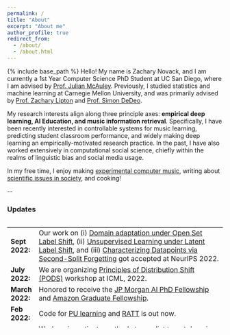 ```yaml
---
permalink: /
title: "About"
excerpt: "About me"
author_profile: true
redirect_from: 
  - /about/
  - /about.html
---
```

{% include base_path %}
Hello! My name is Zachary Novack, and I am currently a 1st Year Computer Science PhD Student at UC San Diego, where I am advised by <a href="https://cseweb.ucsd.edu/~jmcauley/" target="_blank">Prof. Julian McAuley</a>. Previously, I studied statistics and machine learning at Carnegie Mellon University, and was primarily advised by <a href="https://www.zacharylipton.com/" target="_blank">Prof. Zachary Lipton</a> and <a href="https://sites.santafe.edu/~simon/" target="_blank">Prof. Simon DeDeo</a>. 

My research interests align along three principle axes: **empirical deep learning, AI Education, and music information retrieval**. Specifically, I have been recently interested in controllable systems for music learning, predicting student classroom performance, and widely making deep learning an empirically-motivated research practice. In the past, I have also worked extensively in computational social science, chiefly within the realms of linguistic bias and social media usage.

In my free time, I enjoy making [experimental computer music](https://zacharynovack.github.io/music/), writing about [scientific issues in society](https://zacharynovack.github.io/blog/), and cooking!

--

<h3 id="updates"><strong>Updates</strong></h3>
<style> table, tr, td { border: none; }</style>
<div style="height:250px;overflow:auto;border:0px;border-collapse: collapse;"><table border="none" style="border:0px;border-collapse: collapse;" rules="none"><colgroup><col span="1" style="width: 12%;"><col span="1" style="width: 88%;"></colgroup><tbody><tr><td> <b> Sept 2022:</b></td><td> Our work on (i) <a href="https://saurabhgarg1996.github.io/publications/">Domain adaptation under Open Set Label Shift</a>, (ii) <a href="https://saurabhgarg1996.github.io/publications/">Unsupervised Learning under Latent Label Shift</a>, and (iii) <a href="https://saurabhgarg1996.github.io/publications">Characterizing Datapoints via Second-Split Forgetting</a> got accepted at NeurIPS 2022.</td></tr><tr><td> <b> July 2022:</b></td><td> We are organizing <a href="https://sites.google.com/view/icml-2022-pods">Principles of Distribution Shift (PODS)</a> workshop at ICML, 2022.</td></tr><tr><td> <b> March 2022:</b></td><td> Honored to receive the <a href="https://www.jpmorgan.com/technology/artificial-intelligence/research-awards/phd-fellowship">JP Morgan AI PhD Fellowship</a> and <a href="https://www.amazon.science/academic-engagements/new-amazon-graduate-research-fellows-announced-at-carnegie-mellon">Amazon Graduate Fellowship</a>.</td></tr><tr><td> <b> Feb 2022:</b></td><td> Code for <a href="https://github.com/acmi-lab/PU_learning">PU learning</a> and <a href="https://github.com/acmi-lab/RATT_generalization_bound">RATT</a> is out now.</td></tr><tr><td> <b> Jan 2022:</b></td><td> Work on investigate methods to predict target domain performance under distribution shift was accepted at ICLR 2022. <a href="https://arxiv.org/abs/2201.04234">[Arxiv link]</a></td></tr><tr><td> <b> Sept 2021:</b></td><td> Work on learning from positive and unlabeled data accepted at NeurIPS 2021 as a Spotlight!. <a href="https://arxiv.org/abs/2111.00980">[Arxiv link]</a></td></tr><tr><td> <b> May 2021:</b></td><td> Two papers at ICML: (i) Work on obtaining generalization bound with unlabeled data got accepted as Long talk at ICML 2021 <a href="https://arxiv.org/abs/2105.00303">[Paper]</a>; (ii) Work on understanding heavy tails in PPO to appear as Short Talk at ICML 2021 <a href="https://arxiv.org/abs/2102.10264">[Paper]</a>.</td></tr><tr><td><b> April 2021:</b></td><td> Our work on obtaining generalization gaurantees with unlabeled data will be presented at <a href="https://sites.google.com/connect.hku.hk/robustml-2021/">RobustML Workshop</a> at ICLR 2021 <a href="https://arxiv.org/abs/2105.00303">[Paper]</a> <a href="https://drive.google.com/file/d/1H25csKq622EDMtw2en-aDQxqNcP1Mcdg/view?usp=sharing">[Poster]</a>.</td></tr><tr><td><b> April 2021:</b></td><td> Our work on understanding behaviour of gradients in PPO will be presented at <a href="https://sites.google.com/view/sedl-workshop/">SEDL Workshop</a> at ICLR 2021. <a href="https://arxiv.org/abs/2102.10264">[Paper]</a> <a href="https://drive.google.com/file/d/1Uvcuqbcv9w2NQNSVoOdoLsDcyf2FpBc3/view?usp=sharing">[Talk]</a> <a href="https://drive.google.com/file/d/1U2GxKvBqEC32vY-DZxnzHT80rj8fePqr/view?usp=sharing">[Poster]</a>.</td></tr><tr><td><b> Feb 2021:</b></td><td> Excited to be interning with <a href="https://research.google/people/HanieSedghi/">Hanie Sedghi</a> and <a href="https://www.neyshabur.net/">Behnam Neyshabur</a> at Google Brain during Summer 21.</td></tr><tr><td><b> Feb 2021:</b></td><td> New work on understanding behaviour of gradients in PPO is out on <a href="https://arxiv.org/abs/2102.10264">arxiv</a>.</td></tr><tr><td><b> Sept 2020:</b></td><td> Our work on label shift got accepted at NeurIPs 2020 <a href="https://arxiv.org/abs/2003.07554">[Paper]</a> <a href="https://drive.google.com/file/d/13hpynIYM69nSRqj-7CHdvEdG7amC9phy/view?usp=sharing">[Poster]</a>.</td></tr><tr><td> <b> July 2020:</b></td><td> Our work on label shift estimation was accepted as Oral at <a href="https://sites.google.com/view/udlworkshop2020/">ICML UDL 2020</a> <a href="https://slideslive.com/38930578/a-unified-view-of-label-shift-estimation?ref=speaker-37449-latest">[Talk]</a> <a href="https://arxiv.org/abs/2003.07554">[Full Paper]</a>.</td></tr><tr><td><b> April 2020:</b></td><td> Our work on Neural Architecture for Question Answering was an invited Oral at <a href="https://ecir2020.org/">ECIR 2020</a> <a href="https://youtu.be/cVZ3Qj8sJCk?t=24540">[Talk]</a>.</td></tr><tr><td><b> June 2019:</b></td><td> I will be joining CMU ML Ph.D. in fall 2019.</td></tr><tr><td><b> April 2019:</b></td><td> My B.Tech thesis titled <a href="https://www.sciencedirect.com/science/article/pii/S1361841518307382?dgcid=rss_sd_all">"Estimating Uncertainty in MRF-based Image Segmentation: An Exact-MCMC Approach"</a> got accepted at Medical Image Analysis 2019 journal</td></tr><tr><td><b> Dec. 2018:</b></td><td> Received Excellence in Research Award from CSE dept, IIT Bombay</td></tr><tr><td><b> Nov. 2018:</b></td><td> Presented my paper<a href="https://arxiv.org/abs/1809.01962">"Code-Switched Language models using Dual RNNs and Same-Source Pretraining"</a> at EMNLP 2018, Brussels <a href="files/EMNLP_poster_2018.pdf">(poster)</a></td></tr><tr><td><b> Oct. 2018:</b></td><td> Paper titled <a href="https://arxiv.org/abs/1706.00973">"Neural Architecture for Question Answering Using a Knowledge Graph and Web Corpus"</a> got accepted at Information Retrieval Journal</td></tr><tr><td><b> Sept. 2018:</b></td><td> Moved to Suwon, South Korea and joined Samsung Research Korea as Engineer</td></tr><tr><td><b> Sept. 2018:</b></td><td> Presented my paper <a href="https://arxiv.org/abs/1711.01048">"Dual Language Models for Code Mixed Speech Recognition"</a> at Interspeech 2018, Hyderabad <a href="files/Interspeech_poster_2018.pdf">(poster)</a></td></tr><tr><td><b> Aug. 2018:</b></td><td> Graduated from IIT Bombay.</td></tr><tr><td><b> May 2018:</b></td><td> Paper titled <a href="https://link.springer.com/chapter/10.1007/978-3-030-00928-1_76"> "Uncertainty Estimation in Segmentation with Perfect MCMC Sampling in Bayesian MRFs" </a> got accepted at MICCAI, 2018 <a href="files/poster_miccai_unc_2018.pdf">(poster)</a></td></tr><tr><td><b> Dec 2018:</b></td><td> Invited to spend two weeks at Microsoft Research India to work on Indian language technologies with Prof. Preethi Jyothi</td></tr><tr><td><b> May 2017:</b></td><td> Internship @ Samsung Research Korea</td></tr><tr><td><b> May 2016:</b></td><td> Internship at Purdue Univeristy, US advised by Prof. Alex Pothen</td></tr><tr><td><b> July 2015:</b></td><td> Changed branch from Electrical Engineering to Computer Science Engineering</td></tr><tr><td><b> July 2014:</b></td><td> Joined IIT Bombay</td></tr></tbody></table></div>